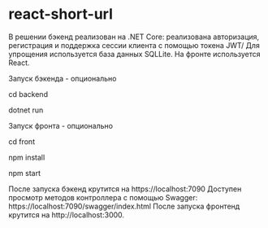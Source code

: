 # react-short-url

В решении бэкенд реализован на .NET Core: реализована авторизация, регистрация и поддержка сессии клиента с помощью токена JWT/
Для упрощения используется база данных SQLLite.
На фронте используется React.

Запуск бэкенда - опционально

cd backend

dotnet run

Запуск фронта - опционально

cd front

npm install

npm start

После запуска бэкенд крутится на  https://localhost:7090
Доступен просмотр методов контроллера с помощью Swagger: https://localhost:7090/swagger/index.html
После запуска фронтенд крутится на  http://localhost:3000.
